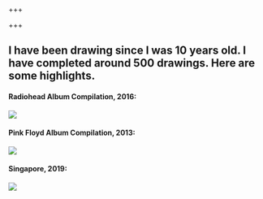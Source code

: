 +++

+++

## **I have been drawing since I was 10 years old. I have completed around 500 drawings. Here are some highlights.**

#### Radiohead Album Compilation, 2016:

![](/img/icon-512.png)

#### Pink Floyd Album Compilation, 2013:

![](/img/icon-512.png)

#### Singapore, 2019:

![](/img/icon-512.png)
